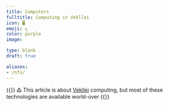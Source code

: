 ```yaml
---
title: Computers
fulltitle: Computing in Vekllei
icon: 🖥
emoji: ɋ
color: purple
image:

type: blank
draft: true

aliases:
- /nfs/
---
```

{{<hint>}}
߷ This article is about [Vekllei](/intro/#what-is-vekllei) computing, but most of these technologies are available world-over
{{</hint>}}
